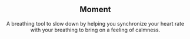 <h2 align="center">Moment</h2>

<p align="center">A breathing tool to slow down by helping you synchronize 
your heart rate with your breathing to bring on a feeling of calmness.</p>
<br />
<br />
